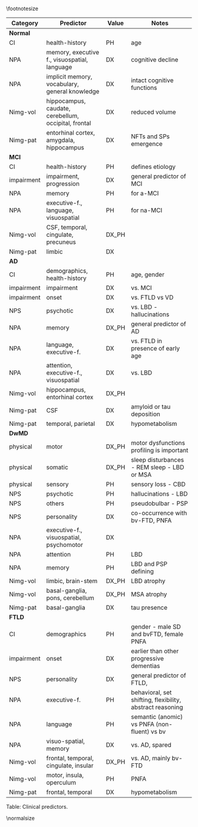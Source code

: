 
\footnotesize

| Category   | Predictor                                            | Value  | Notes                                                     |
| ---------- | ---------------------------------------------------- | ------ | --------------------------------------------------------- |
| **Normal** |                                                      |        |                                                           |
| CI         | health-history                                       | PH     | age                                                       |
| NPA        | memory, executive f., visuospatial, language         | DX     | cognitive decline                                         |
| NPA        | implicit memory, vocabulary, general knowledge       | DX     | intact cognitive functions                                |
| Nimg-vol   | hippocampus, caudate, cerebellum, occipital, frontal | DX     | reduced volume                                            |
| Nimg-pat   | entorhinal cortex, amygdala, hippocampus             | DX     | NFTs and SPs emergence                                    |
| **MCI**    |                                                      |        |                                                           |
| CI         | health-history                                       | PH     | defines etiology                                          |
| impairment | impairment, progression                              | DX     | general predictor of MCI                                  |
| NPA        | memory                                               | PH     | for a-MCI                                                 |
| NPA        | executive-f., language, visuospatial                 | PH     | for na-MCI                                                |
| Nimg-vol   | CSF, temporal, cingulate, precuneus                  | DX_PH |                                                           |
| Nimg-pat   | limbic                                               | DX     |                                                           |
| **AD**     |                                                      |        |                                                           |
| CI         | demographics, health-history                         | PH     | age, gender                                               |
| impairment | impairment                                           | DX     | vs. MCI                                                   |
| impairment | onset                                                | DX     | vs. FTLD vs VD                                            |
| NPS        | psychotic                                            | DX     | vs. LBD - hallucinations                                  |
| NPA        | memory                                               | DX_PH | general predictor of AD                                   |
| NPA        | language, executive-f.                               | DX     | vs. FTLD in presence of early age                         |
| NPA        | attention, executive-f., visuospatial                | DX     | vs. LBD                                                   |
| Nimg-vol   | hippocampus, entorhinal cortex                       | DX_PH |                                                           |
| Nimg-pat   | CSF                                                  | DX     | amyloid or tau deposition                                 |
| Nimg-pat   | temporal, parietal                                   | DX     | hypometabolism                                            |
| **DwMD**   |                                                      |        |                                                           |
| physical   | motor                                                | DX_PH | motor dysfunctions profiling is important                 |
| physical   | somatic                                              | DX_PH | sleep disturbances - REM sleep - LBD or MSA               |
| physical   | sensory                                              | PH     | sensory loss - CBD                                        |
| NPS        | psychotic                                            | PH     | hallucinations - LBD                                      |
| NPS        | others                                               | PH     | pseudobulbar - PSP                                        |
| NPS        | personality                                          | DX     | co-occurrence with bv-FTD, PNFA                           |
| NPA        | executive-f., visuospatial, psychomotor              | DX     |                                                           |
| NPA        | attention                                            | PH     | LBD                                                       |
| NPA        | memory                                               | PH     | LBD and PSP defining                                      |
| Nimg-vol   | limbic, brain-stem                                   | DX_PH | LBD atrophy                                               |
| Nimg-vol   | basal-ganglia, pons, cerebellum                      | DX_PH | MSA atrophy                                               |
| Nimg-pat   | basal-ganglia                                        | DX     | tau presence                                              |
| **FTLD**   |                                                      |        |                                                           |
| CI         | demographics                                         | PH     | gender - male SD and bvFTD, female PNFA                   |
| impairment | onset                                                | DX     | earlier than other progressive dementias                  |
| NPS        | personality                                          | DX     | general predictor of FTLD,                                |
| NPA        | executive-f.                                         | PH     | behavioral, set shifting, flexibility, abstract reasoning |
| NPA        | language                                             | PH     | semantic (anomic) vs PNFA (non-fluent) vs bv              |
| NPA        | visuo-spatial, memory                                | DX     | vs. AD, spared                                            |
| Nimg-vol   | frontal, temporal, cingulate, insular                | DX_PH | vs. AD, mainly bv-FTD                                     |
| Nimg-vol   | motor, insula, operculum                             | PH     | PNFA                                                      |
| Nimg-pat   | frontal, temporal                                    | DX     | hypometabolism                                            |

Table: Clinical predictors.

\normalsize
